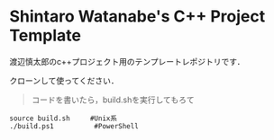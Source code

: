 # Shintaro Watanabe's C++ Project Template

渡辺慎太郎のc++プロジェクト用のテンプレートレポジトリです．

クローンして使ってください．

>コードを書いたら，build.shを実行してもろて

```
source build.sh     #Unix系
./build.ps1          #PowerShell
```
